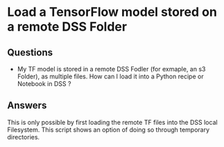 # Load a TensorFlow model stored on a remote DSS Folder 

## Questions 
* My TF model is stored in a remote DSS Fodler (for exmaple, an s3 Folder), as multiple files. How can I load it into a Python recipe or Notebook in DSS ?

## Answers
This is only possible by first loading the remote TF files into the DSS local Filesystem. This script shows an option of doing so through temporary directories.